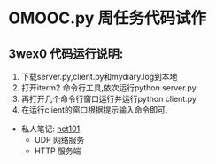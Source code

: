 # OMOOC.py 周任务代码试作

## 3wex0 代码运行说明:
1. 下载server.py,client.py和mydiary.log到本地
2. 打开iterm2 命令行工具,依次运行python server.py
3. 再打开几个命令行窗口运行并运行python client.py
4. 在运行client的窗口根据提示输入命令即可.

- 私人笔记: [net101](https://jasonycliu.gitbooks.io/omooc2py/content/1sTry/net101.html)
    + UDP 网络服务
    + HTTP 服务端
